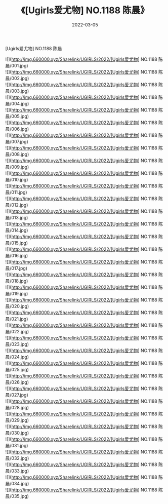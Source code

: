﻿---
layout: post
title:  《[Ugirls爱尤物] NO.1188 陈晨》
date:   2022-03-05
img: http://img.660000.xyz/Sharelink/UGIRLS/2022/[Ugirls爱尤物] NO.1188 陈晨/000.jpg
categories: [美女, 清纯, 唯美]
---

[Ugirls爱尤物] NO.1188 陈晨

 ![](http://img.660000.xyz/Sharelink/UGIRLS/2022/[Ugirls爱尤物] NO.1188 陈晨/001.jpg) <br>![](http://img.660000.xyz/Sharelink/UGIRLS/2022/[Ugirls爱尤物] NO.1188 陈晨/002.jpg) <br>![](http://img.660000.xyz/Sharelink/UGIRLS/2022/[Ugirls爱尤物] NO.1188 陈晨/003.jpg) <br>![](http://img.660000.xyz/Sharelink/UGIRLS/2022/[Ugirls爱尤物] NO.1188 陈晨/004.jpg) <br>![](http://img.660000.xyz/Sharelink/UGIRLS/2022/[Ugirls爱尤物] NO.1188 陈晨/005.jpg) <br>![](http://img.660000.xyz/Sharelink/UGIRLS/2022/[Ugirls爱尤物] NO.1188 陈晨/006.jpg) <br>![](http://img.660000.xyz/Sharelink/UGIRLS/2022/[Ugirls爱尤物] NO.1188 陈晨/007.jpg) <br>![](http://img.660000.xyz/Sharelink/UGIRLS/2022/[Ugirls爱尤物] NO.1188 陈晨/008.jpg) <br>![](http://img.660000.xyz/Sharelink/UGIRLS/2022/[Ugirls爱尤物] NO.1188 陈晨/009.jpg) <br>![](http://img.660000.xyz/Sharelink/UGIRLS/2022/[Ugirls爱尤物] NO.1188 陈晨/010.jpg) <br>![](http://img.660000.xyz/Sharelink/UGIRLS/2022/[Ugirls爱尤物] NO.1188 陈晨/011.jpg) <br>![](http://img.660000.xyz/Sharelink/UGIRLS/2022/[Ugirls爱尤物] NO.1188 陈晨/012.jpg) <br>![](http://img.660000.xyz/Sharelink/UGIRLS/2022/[Ugirls爱尤物] NO.1188 陈晨/013.jpg) <br>![](http://img.660000.xyz/Sharelink/UGIRLS/2022/[Ugirls爱尤物] NO.1188 陈晨/014.jpg) <br>![](http://img.660000.xyz/Sharelink/UGIRLS/2022/[Ugirls爱尤物] NO.1188 陈晨/015.jpg) <br>![](http://img.660000.xyz/Sharelink/UGIRLS/2022/[Ugirls爱尤物] NO.1188 陈晨/016.jpg) <br>![](http://img.660000.xyz/Sharelink/UGIRLS/2022/[Ugirls爱尤物] NO.1188 陈晨/017.jpg) <br>![](http://img.660000.xyz/Sharelink/UGIRLS/2022/[Ugirls爱尤物] NO.1188 陈晨/018.jpg) <br>![](http://img.660000.xyz/Sharelink/UGIRLS/2022/[Ugirls爱尤物] NO.1188 陈晨/019.jpg) <br>![](http://img.660000.xyz/Sharelink/UGIRLS/2022/[Ugirls爱尤物] NO.1188 陈晨/020.jpg) <br>![](http://img.660000.xyz/Sharelink/UGIRLS/2022/[Ugirls爱尤物] NO.1188 陈晨/021.jpg) <br>![](http://img.660000.xyz/Sharelink/UGIRLS/2022/[Ugirls爱尤物] NO.1188 陈晨/022.jpg) <br>![](http://img.660000.xyz/Sharelink/UGIRLS/2022/[Ugirls爱尤物] NO.1188 陈晨/023.jpg) <br>![](http://img.660000.xyz/Sharelink/UGIRLS/2022/[Ugirls爱尤物] NO.1188 陈晨/024.jpg) <br>![](http://img.660000.xyz/Sharelink/UGIRLS/2022/[Ugirls爱尤物] NO.1188 陈晨/025.jpg) <br>![](http://img.660000.xyz/Sharelink/UGIRLS/2022/[Ugirls爱尤物] NO.1188 陈晨/026.jpg) <br>![](http://img.660000.xyz/Sharelink/UGIRLS/2022/[Ugirls爱尤物] NO.1188 陈晨/027.jpg) <br>![](http://img.660000.xyz/Sharelink/UGIRLS/2022/[Ugirls爱尤物] NO.1188 陈晨/028.jpg) <br>![](http://img.660000.xyz/Sharelink/UGIRLS/2022/[Ugirls爱尤物] NO.1188 陈晨/029.jpg) <br>![](http://img.660000.xyz/Sharelink/UGIRLS/2022/[Ugirls爱尤物] NO.1188 陈晨/030.jpg) <br>![](http://img.660000.xyz/Sharelink/UGIRLS/2022/[Ugirls爱尤物] NO.1188 陈晨/031.jpg) <br>![](http://img.660000.xyz/Sharelink/UGIRLS/2022/[Ugirls爱尤物] NO.1188 陈晨/032.jpg) <br>![](http://img.660000.xyz/Sharelink/UGIRLS/2022/[Ugirls爱尤物] NO.1188 陈晨/033.jpg) <br>![](http://img.660000.xyz/Sharelink/UGIRLS/2022/[Ugirls爱尤物] NO.1188 陈晨/034.jpg) <br>![](http://img.660000.xyz/Sharelink/UGIRLS/2022/[Ugirls爱尤物] NO.1188 陈晨/035.jpg) <br>